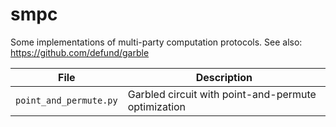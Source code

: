 # smpc

Some implementations of multi-party computation protocols. See also: https://github.com/defund/garble

| File | Description |
| ---- | ----------- |
| `point_and_permute.py` | Garbled circuit with point-and-permute optimization |
